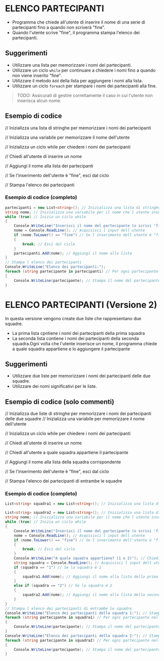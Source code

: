 #   ELENCO PARTECIPANTI

- Programma che chiede all'utente di inserire il nome di una serie di partecipanti fino a quando non scriverà "fine".
- Quando l'utente scrive "fine", il programma stampa l'elenco dei partecipanti.

## Suggerimenti

- Utilizzare una lista per memorizzare i nomi dei partecipanti.
- Utilizzare un ciclo `while` per continuare a chiedere i nomi fino a quando non viene inserito "fine".
- Utilizzare il metodo `Add` della lista per aggiungere i nomi alla lista.
- Utilizzare un ciclo `foreach` per stampare i nomi dei partecipanti alla fine.

> TODO: Assicurati di gestire correttamente il caso in cui l'utente non inserisca alcun nome.

## Esempio di codice

// Inizializza una lista di stringhe per memorizzare i nomi dei partecipanti


// Inizializza una variabile per memorizzare il nome dell'utente

// Inizializza un ciclo while per chiedere i nomi dei partecipanti

// Chiedi all'utente di inserire un nome

// Aggiungi il nome alla lista dei partecipanti

// Se l'inserimento dell'utente è "fine", esci dal ciclo

// Stampa l'elenco dei partecipanti

### Esempio di codice (completo)
```csharp
partecipanti = new List<string>(); // Inizializza una lista di stringhe per memorizzare i nomi
string nome; // Inizializza una variabile per il nome che l utente inserirà
while (true) // Inizia un ciclo while
{
    Console.WriteLine("Inserisci il nome del partecipante (o scrivi 'fine' per terminare):"); // Chiedi all utente di inserire un nome
    nome = Console.ReadLine(); // Acquisisci l input dell utente
    if (nome.ToLower() == "fine") // Se l inserimento dell utente è "fine", esci dal ciclo
    {
        break; // Esci dal ciclo
    }
    partecipanti.Add(nome); // Aggiungi il nome alla lista
}
// Stampa l elenco dei partecipanti
Console.WriteLine("Elenco dei partecipanti:");
foreach (string partecipante in partecipanti) // Per ogni partecipante nella lista
{
    Console.WriteLine(partecipante); // Stampa il nome del partecipante
}
```

#   ELENCO PARTECIPANTI (Versione 2)

In questa versione vengono create due liste che rappresentano due squadre.
- La prima lista cpntiene i nomi dei partecipanti della prima squadra
- La seconda lista contiene i nomi dei partecipanti della seconda squadra.Ogni volta che l'utente inserisce un nome, il programma chiede a quale squadra appartiene e lo aggiungere il partecipante

## Suggerimenti
- Utilizzare due liste per memorizzare i nomi dei partecipanti delle due squadre.
- Utilizzare dei nomi significativi per le liste.

## Esempio di codice (solo commenti)
// Inizializza due liste di stringhe per memorizzare i nomi dei partecipanti delle due squadre
// Inizializza una variabile per memorizzare il nome dell'utente

// Inizializza un ciclo while per chiedere i nomi dei partecipanti

// Chiedi all'utente di inserire un nome

// Chiedi all'utente a quale squadra appartiene il partecipante

// Aggiungi il nome alla lista della squadra corrispondente

// Se l'inserimento dell'utente è "fine", esci dal ciclo

// Stampa l'elenco dei partecipanti di entrambe le squadre

### Esempio di codice (completo)
```csharp
List<string> squadra1 = new List<string>(); // Inizializza una lista di stringhe per memorizzare i nomi dei partecipanti della prima squadra

List<string> squadra2 = new List<string>(); // Inizializza una lista di stringhe per memorizzare i nomi dei partecipanti della seconda squadra
string nome; // Inizializza una variabile per il nome che l utente inserirà
while (true) // Inizia un ciclo while
{
    Console.WriteLine("Inserisci il nome del partecipante (o scrivi 'fine' per terminare):"); // Chiedi all utente di inserire un nome
    nome = Console.ReadLine(); // Acquisisci l input dell utente
    if (nome.ToLower() == "fine") // Se l inserimento dell'utente è "fine", esci dal ciclo
    {
        break; // Esci dal ciclo
    }
    Console.WriteLine("A quale squadra appartiene? (1 o 2)"); // Chiedi all utente a quale squadra appartiene il partecipante
    string squadra = Console.ReadLine(); // Acquisisci l input dell utente
    if (squadra == "1") // Se la squadra è 1
    {
        squadra1.Add(nome); // Aggiungi il nome alla lista della prima squadra
    }
    else if (squadra == "2") // Se la squadra è 2
    {
        squadra2.Add(nome); // Aggiungi il nome alla lista della seconda squadra
    }
}
// Stampa l elenco dei partecipanti di entrambe le squadre
Console.WriteLine("Elenco dei partecipanti della squadra 1:"); // Stampa l elenco dei partecipanti della prima squadra
foreach (string partecipante in squadra1) // Per ogni partecipante nella lista della prima squadra
{
    Console.WriteLine(partecipante); // Stampa il nome del partecipante
}
Console.WriteLine("Elenco dei partecipanti della squadra 2:"); // Stampa l elenco dei partecipanti della seconda squadra
foreach (string partecipante in squadra2) // Per ogni partecipante nella lista della seconda squadra
{
    Console.WriteLine(partecipante); // Stampa il nome del partecipante
}
```

